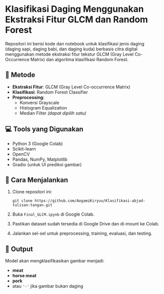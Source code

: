 # Klasifikasi Daging Menggunakan Ekstraksi Fitur GLCM dan Random Forest

Repositori ini berisi kode dan notebook untuk klasifikasi jenis daging (daging sapi, daging babi, dan daging kuda) berbasis citra digital menggunakan metode ekstraksi fitur tekstur GLCM (Gray Level Co-Occurrence Matrix) dan algoritma klasifikasi Random Forest.

## 🧪 Metode

- **Ekstraksi Fitur**: GLCM (Gray Level Co-occurrence Matrix)
- **Klasifikasi**: Random Forest Classifier
- **Preprocessing**: 
  - Konversi Grayscale
  - Histogram Equalization
  - Median Filter *(dapat dipilih satu)*

## 💻 Tools yang Digunakan

- Python 3 (Google Colab)
- Scikit-learn
- OpenCV
- Pandas, NumPy, Matplotlib
- Gradio (untuk UI prediksi gambar)

## 🚀 Cara Menjalankan

1. Clone repositori ini:
    ```
    git clone https://github.com/AogamiKiryuu/Klasifikasi-abjad-tulisan-tangan.git
    ```

2. Buka `Final_GLCM.ipynb` di Google Colab.

3. Pastikan dataset sudah tersedia di Google Drive dan di-mount ke Colab.

4. Jalankan sel-sel untuk preprocessing, training, evaluasi, dan testing.

## 🧠 Output

Model akan mengklasifikasikan gambar menjadi:
- **meat**
- **horse meat**
- **pork**
- atau `'-'` jika gambar bukan daging
